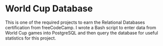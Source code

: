 # World Cup Database
This is one of the required projects to earn the Relational Databases certification from freeCodeCamp. I wrote a Bash script to enter data from World Cup games into PostgreSQL and then query the database for useful statistics for this project.
